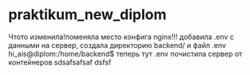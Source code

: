 # praktikum_new_diplom
Чтото изменила!поменяла место конфига nginx!!!
добавила .env с данными на сервер, создала директорию backend/ и файл .env
hi_ais@diplom:/home/backend$ теперь тут .env
почистила сервер от контейнеров
sdsafsafsaf
dsfsf